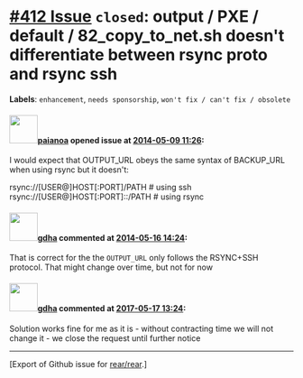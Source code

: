 [\#412 Issue](https://github.com/rear/rear/issues/412) `closed`: output / PXE / default / 82\_copy\_to\_net.sh doesn't differentiate between rsync proto and rsync ssh
======================================================================================================================================================================

**Labels**: `enhancement`, `needs sponsorship`,
`won't fix / can't fix / obsolete`

#### <img src="https://avatars.githubusercontent.com/u/7115276?v=4" width="50">[paianoa](https://github.com/paianoa) opened issue at [2014-05-09 11:26](https://github.com/rear/rear/issues/412):

I would expect that OUTPUT\_URL obeys the same syntax of BACKUP\_URL
when using rsync but it doesn't:

rsync://\[USER@\]HOST\[:PORT\]/PATH \# using ssh  
rsync://\[USER@\]HOST\[:PORT\]::/PATH \# using rsync

#### <img src="https://avatars.githubusercontent.com/u/888633?u=cdaeb31efcc0048d3619651aa18dd4b76e636b21&v=4" width="50">[gdha](https://github.com/gdha) commented at [2014-05-16 14:24](https://github.com/rear/rear/issues/412#issuecomment-43337004):

That is correct for the the `OUTPUT_URL` only follows the RSYNC+SSH
protocol. That might change over time, but not for now

#### <img src="https://avatars.githubusercontent.com/u/888633?u=cdaeb31efcc0048d3619651aa18dd4b76e636b21&v=4" width="50">[gdha](https://github.com/gdha) commented at [2017-05-17 13:24](https://github.com/rear/rear/issues/412#issuecomment-302088958):

Solution works fine for me as it is - without contracting time we will
not change it - we close the request until further notice

------------------------------------------------------------------------

\[Export of Github issue for
[rear/rear](https://github.com/rear/rear).\]
